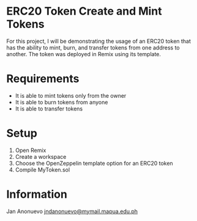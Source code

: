 # ERC20 Token Create and Mint Tokens
For this project, I will be demonstrating the usage of an ERC20 token that has the ability to mint, burn, and transfer tokens from one address to another. The token was deployed in Remix using its template. 

# Requirements
- It is able to mint tokens only from the owner
- It is able to burn tokens from anyone
- It is able to transfer tokens

# Setup
1. Open Remix
2. Create a workspace
3. Choose the OpenZeppelin template option for an ERC20 token
4. Compile MyToken.sol

# Information
Jan Anonuevo
jndanonuevo@mymail.mapua.edu.ph

